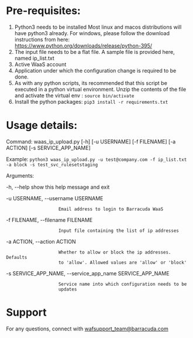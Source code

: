 # Pre-requisites:
1. Python3 needs to be installed
Most linux and macos distributions will have python3 already.
For windows, please follow the download instructions from here: https://www.python.org/downloads/release/python-395/
2. The input file needs to be a flat file. A sample file is provided here, named ip_list.txt
3. Active WaaS account
4. Application under which the configuration change is required to be done.
5. As with any python scripts, its recommended that this script be executed in a python virtual environment. Unzip the contents of the file and activate the virtual env : `source bin/activate`
6. Install the python packages: `pip3 install -r requirements.txt`

# Usage details:

Command: waas_ip_upload.py [-h] [-u USERNAME] [-f FILENAME] [-a ACTION]
                         [-s SERVICE_APP_NAME]

Example: `python3 waas_ip_upload.py -u test@company.com -f ip_list.txt -a block -s test_svc_rulesetstaging`

Arguments:

  -h, --help            show this help message and exit

  -u USERNAME, --username USERNAME

                        Email address to login to Barracuda WaaS

  -f FILENAME, --filename FILENAME

                        Input file containing the list of ip addresses

  -a ACTION, --action ACTION

                        Whether to allow or block the ip addresses. Defaults
                        to 'allow'. Allowed values are 'allow' or 'block'

  -s SERVICE_APP_NAME, --service_app_name SERVICE_APP_NAME

                        Service name into which configuration needs to be
                        updates

# Support

For any questions, connect with wafsupport_team@barracuda.com
